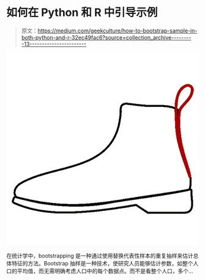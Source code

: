 # 如何在 Python 和 R 中引导示例

> 原文：<https://medium.com/geekculture/how-to-bootstrap-sample-in-both-python-and-r-32ec49fac6?source=collection_archive---------13----------------------->

![](img/bc1e1e351a6cd31b20f17ea8bafc9eea.png)

在统计学中，bootstrapping 是一种通过使用替换代表性样本的重复抽样来估计总体特征的方法。Bootstrap 抽样是一种技术，使研究人员能够估计参数，如整个人口的平均值，而无需明确考虑人口中的每个数据点。而不是看整个人口，多个…